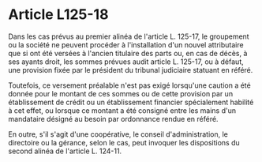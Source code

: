 # Article L125-18

Dans les cas prévus au premier alinéa de l'article L. 125-17, le groupement ou la société ne peuvent procéder à l'installation d'un nouvel attributaire que si ont été versées à l'ancien titulaire des parts ou, en cas de décès, à ses ayants droit, les sommes prévues audit article L. 125-17, ou à défaut, une provision fixée par le président du tribunal judiciaire statuant en référé.

Toutefois, ce versement préalable n'est pas exigé lorsqu'une caution a été donnée pour le montant de ces sommes ou de cette provision par un établissement de crédit ou un établissement financier spécialement habilité à cet effet, ou lorsque ce montant a été consigné entre les mains d'un mandataire désigné au besoin par ordonnance rendue en référé.

En outre, s'il s'agit d'une coopérative, le conseil d'administration, le directoire ou la gérance, selon le cas, peut invoquer les dispositions du second alinéa de l'article L. 124-11.
